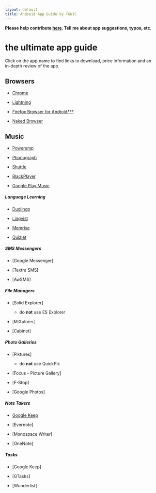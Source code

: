 ```yaml
---
layout: default
title: Android App Guide by TGNYC
---
```

**Please help contribute [here](https://github.com/TGNYC/TGNYC.github.io/issues/new). Tell me about app suggestions, typos, etc.**


# the ultimate app guide

Click on the app name to find links to download, price information and an in-depth review of the app.

## Browsers
* [Chrome](/android/appguide/chrome)

* [Lightning](/android/appguide/lightning)

+ [Firefox Browser for Android**°](/android/appguide/firefox)

+ [Naked Browser](/android/appguide/naked)

## Music

* [Poweramp](/android/appguide/poweramp/)

* [Phonograph](/android/appguide/Phonograph/)

* [Shuttle](/android/appguide/shuttle/)

* [BlackPlayer](/android/appguide/blackplayer/)

* [Google Play Music](/android/appguide/playmusic/)

##### Language Learning

* [Duolingo](/android/appguide/duolingo/)

* [Lingvist](/android/appguide/lingvist/)

* [Memrise](/android/appguide/memrise/)

* [Quizlet](/android/appguide/quizlet/)

##### SMS Messengers

* [Google Messenger]

* [Textra SMS]

* [AwSMS]

##### File Managers

* [Solid Explorer]
	* do **not** use ES Explorer
* [MiXplorer]

* [Cabinet]

##### Photo Galleries

* [Piktures]
	* do **not** use QuickPik
* [Focus - Picture Gallery]

* [F-Stop]

* [Google Photos]

##### Note Takers

* [Google Keep](~/googlekeep)

* [Evernote]

* [Monospace Writer]

* [OneNote]

##### Tasks

* [Google Keep]

* [GTasks]

* [Wunderlist]
